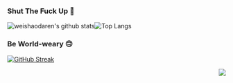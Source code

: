 ### Shut The Fuck Up 🤫
![weishaodaren's github stats](https://github-readme-stats-git-masterrstaa-rickstaa.vercel.app/api?username=weishaodaren&theme=graywhite&count_private=true&show_icons=true&line_height=40&include_all_commits=true)![Top Langs](https://github-readme-stats-git-masterrstaa-rickstaa.vercel.app/api/top-langs/?username=weishaodaren&theme=graywhite)
### Be World-weary 🙃
[![GitHub Streak](https://github-readme-streak-stats.herokuapp.com?user=weishaodaren&theme=graywhite&hide_border=false)](https://git.io/streak-stats)

<img src="https://profile-counter.glitch.me/weishaodaren/count.svg" align="right" />
